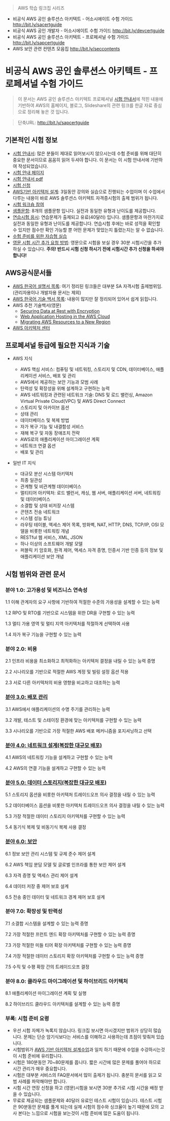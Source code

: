 > AWS 학습 링크집 시리즈
- 비공식 AWS 공인 솔루션스 아키텍트 - 어소시에이트 수험 가이드  http://bit.ly/sacertguide
- 비공식 AWS 공인 개발자 - 어소시에이트 수험 가이드  http://bit.ly/devcertguide
- 비공식 AWS 공인 솔루션스 아키텍트 - 프로페셔널 수험 가이드  http://bit.ly/sapcertguide
- AWS 보안 관련 컨텐츠 모음집  http://bit.ly/seccontents

# 비공식 AWS 공인 솔루션스 아키텍트 - 프로페셔널 수험 가이드

> 이 문서는 AWS 공인 솔루션스 아키텍트 프로페셔널 [시험 안내서](https://d1.awsstatic.com/International/ko_KR/AWS_certified_solutions_architect_professional_blueprint_2014_KO.33794982a571f36cb4e979213785d8b8ee6e91ec.pdf)에 적힌 내용에 기반하여 AWS의 홈페이지, 블로그, Slideshare의 관련 링크를 한글 자료 중심으로 정리해 놓은 것 입니다. 

> 단축URL: http://bit.ly/sapcertguide

## 기본적인 시험 정보
- [시험 안내서](https://d1.awsstatic.com/International/ko_KR/AWS_certified_solutions_architect_professional_blueprint_2014_KO.33794982a571f36cb4e979213785d8b8ee6e91ec.pdf): 많은 분들이 제대로 읽어보시지 않으시는데 수험 준비를 위해 대단히 중요한 문서이므로 꼼꼼히 읽어 두셔야 합니다. 이 문서는 이 시험 안내서에 기반하여 작성되었습니다.
- [시험 안내 페이지](https://aws.amazon.com/ko/certification/certified-solutions-architect-professional/)
- [시험 안내서 pdf](https://d1.awsstatic.com/International/ko_KR/AWS_certified_solutions_architect_professional_blueprint_2014_KO.pdf)
- [시험 신청](https://www.aws.training/certification?src=arc-pro)
- [AWS기반 아키텍처 설계](https://aws.amazon.com/ko/training/course-descriptions/advanced-architecting/): 3일동안 강의와 실습으로 진행되는 수업이며 이 수업에서 다루는 내용이 바로 AWS 솔루션스 아키텍트 자격증시험의 출제 범위가 됩니다.
- [시험 워크숍 참여](https://www.aws.training/training/schedule?courseId=10022&src=arc-pro)
- [샘플문항](https://d1.awsstatic.com/International/ko_KR/AWS_certified_solutions_architect_professional_examsample_KO.46c8bf0bc1c0abc453899b896d8466c3c0ff0668.pdf): 8개의 샘플문항 입니다. 실전과 동일한 유형과 난이도를 제공합니다.
- [연습시험 응시](https://www.aws.training/certification?src=arc-pro): 연습문제가 출제되고 유료(40달러) 입니다. 샘플문항과 마찬가지로 실전과 동일한 유형과 난이도를 제공합니다. 연습시험 후에는 바로 성적을 확인할 수 있지만 점수만 확인 가능할 뿐 어떤 문제가 맞았는지 틀렸는지는 알 수 없습니다.
- [수험 준비를 위한 자습형 실습](https://qwiklabs.com/quests/11)
- [영문 시험 시간 추가 요청 방법](http://edu.supertrack.co.kr/notice/news.php?ptype=view&idx=5177&page=1&code=news): 영문으로 시험을 보실 경우 30분 시험시간을 추가하실 수 있습니다. **주의! 반드시 시험 신청 하시기 전에 시험시간 추가 신청을 하셔야 합니다!**

## AWS공식문서들
- [AWS 한국어 설명서 목록](https://aws.amazon.com/ko/blogs/korea/ko-documentation/): 여기 정리된 링크들은 대부분 SA 자격시험 출제범위임.(관리자용이나 개발자용 문서는 제외)
- [AWS 한국어 기술 백서 목록](https://aws.amazon.com/ko/blogs/korea/ko-whitepapers/): 내용이 많지만 잘 정리되어 있어서 쉽게 읽힙니다.
- AWS 추천 기술백서(영문)   
  - [Securing Data at Rest with Encryption](http://d0.awsstatic.com/whitepapers/AWS_Securing_Data_at_Rest_with_Encryption.pdf)
  - [Web Application Hosting in the AWS Cloud](https://d0.awsstatic.com/whitepapers/aws-web-hosting-best-practices.pdf?refid=em_)
  - [Migrating AWS Resources to a New Region](http://d0.awsstatic.com/whitepapers/aws-migrate-resources-to-new-region.pdf?refid=70138000001adyu)
- [AWS 아키텍처 센터](https://aws.amazon.com/ko/architecture/)


## 프로페셔널 등급에 필요한 지식과 기술

- AWS 지식
  - AWS 핵심 서비스: 컴퓨팅 및 네트워킹, 스토리지 및 CDN, 데이터베이스, 애플리케이션 서비스, 배포 및 관리
  - AWS에서 제공하는 보안 기능과 모범 사례
  - 탄력성 및 확장성을 위해 설계하고 구현하는 능력
  - AWS 네트워킹과 관련된 네트워크 기술: DNS 및 로드 밸런싱, Amazon Virtual Private Cloud(VPC) 및 AWS Direct Connect
  - 스토리지 및 아카이브 옵션
  - 상태 관리
  - 데이터베이스 및 복제 방법
  - 자가 복구 기능 및 내결함성 서비스
  - 재해 복구 및 자동 장애조치 전략
  - AWS로의 애플리케이션 마이그레이션 계획
  - 네트워크 연결 옵션
  - 배포 및 관리

- 일반 IT 지식
  - 대규모 분산 시스템 아키텍처
  - 최종 일관성
  - 관계형 및 비관계형 데이터베이스
  - 멀티티어 아키텍처: 로드 밸런서, 캐싱, 웹 서버, 애플리케이션 서버, 네트워킹 및 데이터베이스
  - 소결합 및 상태 비저장 시스템
  - 콘텐츠 전송 네트워크
  - 시스템 성능 튜닝
  - 라우팅 테이블, 액세스 제어 목록, 방화벽, NAT, HTTP, DNS, TCP/IP, OSI 모델을 비롯한 네트워킹 개념
  - RESTful 웹 서비스, XML, JSON
  - 하나 이상의 소프트웨어 개발 모델
  - 퍼블릭 키 암호화, 원격 제어, 액세스 자격 증명, 인증서 기반 인증 등의 정보 및 애플리케이션 보안 개념


## 시험 범위와 관련 문서

### 분야 1.0: 고가용성 및 비즈니스 연속성
1.1 이해 관계자의 요구 사항에 기반하여 적절한 수준의 가용성을 설계할 수 있는 능력

1.2 RPO 및 RTO를 기반으로 시스템을 위한 DR을 구현할 수 있는 능력

1.3 멀티 가용 영역 및 멀티 지역 아키텍처를 적절하게 선택하여 사용

1.4 자가 복구 기능을 구현할 수 있는 능력


### 분야 2.0: 비용

2.1 인프라 비용을 최소화하고 최적화하는 아키텍처 결정을 내릴 수 있는 능력 증명

2.2 시나리오를 기반으로 적절한 AWS 계정 및 빌링 설정 옵션 적용

2.3 서로 다른 아키텍처의 비용 영향을 비교하고 대조하는 능력


### [분야 3.0: 배포 관리](./3.DeploymentManagement.md)

3.1 AWS에서 애플리케이션의 수명 주기를 관리하는 능력

3.2 개발, 테스트 및 스테이징 환경에 맞는 아키텍처를 구현할 수 있는 능력

3.3 시나리오를 기반으로 가장 적절한 AWS 배포 메커니즘을 포지셔닝하고 선택


### [분야 4.0: 네트워크 설계(복잡한 대규모 배포)](./4.NetworkDesign.md)

4.1 AWS의 네트워킹 기능을 설계하고 구현할 수 있는 능력

4.2 AWS의 연결 기능을 설계하고 구현할 수 있는 능력


### [분야 5.0: 데이터 스토리지(복잡한 대규모 배포)](./5.DataStorage.md)

5.1 스토리지 옵션을 비롯한 아키텍처 트레이드오프 의사 결정을 내릴 수 있는 능력

5.2 데이터베이스 옵션을 비롯한 아키텍처 트레이드오프 의사 결정을 내릴 수 있는 능력

5.3 가장 적절한 데이터 스토리지 아키텍처를 구현할 수 있는 능력

5.4 동기식 복제 및 비동기식 복제 사용 결정


### [분야 6.0: 보안](./6.Security.md)

6.1 정보 보안 관리 시스템 및 규제 준수 제어 설계

6.2 AWS 책임 분담 모델 및 글로벌 인프라를 통한 보안 제어 설계

6.3 자격 증명 및 액세스 관리 제어 설계

6.4 데이터 저장 중 제어 보호 설계

6.5 전송 중인 데이터 및 네트워크 경계 제어 보호 설계


### 분야 7.0: 확장성 및 탄력성

7.1 소결합 시스템을 설계할 수 있는 능력 증명

7.2 가장 적절한 프런트 엔드 확장 아키텍처를 구현할 수 있는 능력 증명

7.3 가장 적절한 미들 티어 확장 아키텍처를 구현할 수 있는 능력 증명

7.4 가장 적절한 데이터 스토리지 확장 아키텍처를 구현할 수 있는 능력 증명

7.5 수직 및 수평 확장 간의 트레이드오프 결정


### 분야 8.0: 클라우드 마이그레이션 및 하이브리드 아키텍처

8.1 애플리케이션 마이그레이션 계획 및 실행

8.2 하이브리드 클라우드 아키텍처를 설계할 수 있는 능력 증명


### 부록: 시험 준비 요령
 
- 우선 시험 자체가 녹록지 않습니다. 링크집 보시면 아시겠지만 범위가 상당히 많습니다. 문제는 단순 암기식보다는 서비스를 이해하고 사용하는데 초점이 맞춰져 있습니다.
- 시험범위가 [AWS 기반 아키텍처 설계수업](https://aws.amazon.com/ko/training/course-descriptions/advanced-architecting/)과 일치 하기 때문에 수업을 수강하시는것이 시험 준비에 유리합니다.
- 시험은 180분동안 70~80문제를 풉니다. 짧은 시간에 많은 문제를 풀어야 하므로 시간 관리가 매우 중요합니다.
- 시험은 대부분 서비스의 FAQ문서에서 많이 출제가 됩니다. 충분히 문서를 읽고 모범 사례를 파악해야만 합니다.
- 시험 시간 연장 신청을 하고 (영문)시험을 보시면 30분 추가로 시험 시간을 배정 받을 수 있습니다. 
- 무료로 제공되는 샘플문제와 40달러 유료인 테스트 시험이 있습니다. 테스트 시험은 90분동안 문제를 풀게 되는데 실제 시험의 점수와 싱크율이 높기 때문에 모의 고사 본다는 느낌으로 시험을 보는것이 시험 준비에 많은 도움이 됩니다.
